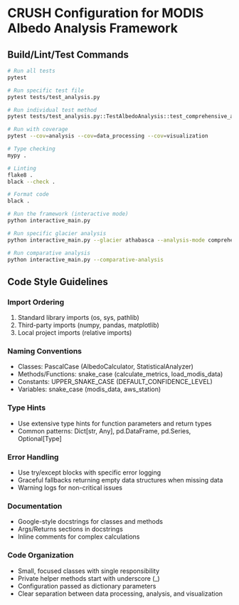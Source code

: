 # CRUSH Configuration for MODIS Albedo Analysis Framework

## Build/Lint/Test Commands

```bash
# Run all tests
pytest

# Run specific test file
pytest tests/test_analysis.py

# Run individual test method
pytest tests/test_analysis.py::TestAlbedoAnalysis::test_comprehensive_analysis

# Run with coverage
pytest --cov=analysis --cov=data_processing --cov=visualization

# Type checking
mypy .

# Linting
flake8 .
black --check .

# Format code
black .

# Run the framework (interactive mode)
python interactive_main.py

# Run specific glacier analysis
python interactive_main.py --glacier athabasca --analysis-mode comprehensive

# Run comparative analysis
python interactive_main.py --comparative-analysis
```

## Code Style Guidelines

### Import Ordering
1. Standard library imports (os, sys, pathlib)
2. Third-party imports (numpy, pandas, matplotlib)
3. Local project imports (relative imports)

### Naming Conventions
- Classes: PascalCase (AlbedoCalculator, StatisticalAnalyzer)
- Methods/Functions: snake_case (calculate_metrics, load_modis_data)
- Constants: UPPER_SNAKE_CASE (DEFAULT_CONFIDENCE_LEVEL)
- Variables: snake_case (modis_data, aws_station)

### Type Hints
- Use extensive type hints for function parameters and return types
- Common patterns: Dict[str, Any], pd.DataFrame, pd.Series, Optional[Type]

### Error Handling
- Use try/except blocks with specific error logging
- Graceful fallbacks returning empty data structures when missing data
- Warning logs for non-critical issues

### Documentation
- Google-style docstrings for classes and methods
- Args/Returns sections in docstrings
- Inline comments for complex calculations

### Code Organization
- Small, focused classes with single responsibility
- Private helper methods start with underscore (_)
- Configuration passed as dictionary parameters
- Clear separation between data processing, analysis, and visualization